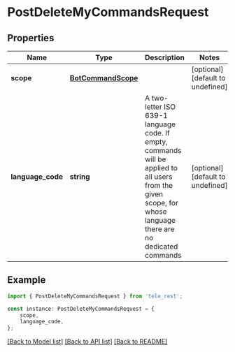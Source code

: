 # PostDeleteMyCommandsRequest


## Properties

Name | Type | Description | Notes
------------ | ------------- | ------------- | -------------
**scope** | [**BotCommandScope**](BotCommandScope.md) |  | [optional] [default to undefined]
**language_code** | **string** | A two-letter ISO 639-1 language code. If empty, commands will be applied to all users from the given scope, for whose language there are no dedicated commands | [optional] [default to undefined]

## Example

```typescript
import { PostDeleteMyCommandsRequest } from 'tele_rest';

const instance: PostDeleteMyCommandsRequest = {
    scope,
    language_code,
};
```

[[Back to Model list]](../README.md#documentation-for-models) [[Back to API list]](../README.md#documentation-for-api-endpoints) [[Back to README]](../README.md)
